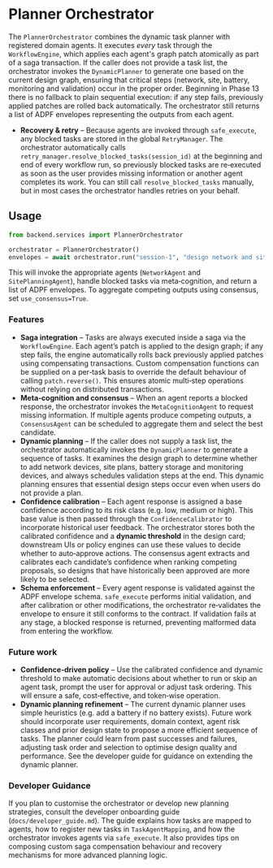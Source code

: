 # Planner Orchestrator

The `PlannerOrchestrator` combines the dynamic task planner with
registered domain agents. It executes *every* task through the
`WorkflowEngine`, which applies each agent's graph patch atomically as
part of a saga transaction. If the caller does not provide a task list,
the orchestrator invokes the `DynamicPlanner` to generate one based on
the current design graph, ensuring that critical steps (network, site,
battery, monitoring and validation) occur in the proper order. Beginning
in Phase 13 there is no fallback to plain sequential execution: if any
step fails, previously applied patches are rolled back automatically.
The orchestrator still returns a list of ADPF envelopes representing the
outputs from each agent.

* **Recovery & retry** – Because agents are invoked through
  `safe_execute`, any blocked tasks are stored in the global
  `RetryManager`.  The orchestrator automatically calls
  `retry_manager.resolve_blocked_tasks(session_id)` at the beginning and
  end of every workflow run, so previously blocked tasks are
  re‑executed as soon as the user provides missing information or
  another agent completes its work.  You can still call
  `resolve_blocked_tasks` manually, but in most cases the orchestrator
  handles retries on your behalf.

## Usage

```python
from backend.services import PlannerOrchestrator

orchestrator = PlannerOrchestrator()
envelopes = await orchestrator.run("session-1", "design network and site")
```

This will invoke the appropriate agents (`NetworkAgent` and
`SitePlanningAgent`), handle blocked tasks via meta‑cognition, and
return a list of ADPF envelopes.  To aggregate competing outputs using
consensus, set `use_consensus=True`.

### Features

* **Saga integration** – Tasks are always executed inside a saga via
  the `WorkflowEngine`. Each agent’s patch is applied to the design
  graph; if any step fails, the engine automatically rolls back
  previously applied patches using compensating transactions. Custom
  compensation functions can be supplied on a per‑task basis to override
  the default behaviour of calling `patch.reverse()`. This ensures
  atomic multi‑step operations without relying on distributed
  transactions.
* **Meta‑cognition and consensus** – When an agent reports a blocked
  response, the orchestrator invokes the `MetaCognitionAgent` to request
  missing information. If multiple agents produce competing outputs, a
  `ConsensusAgent` can be scheduled to aggregate them and select the
  best candidate.
* **Dynamic planning** – If the caller does not supply a task list, the
  orchestrator automatically invokes the `DynamicPlanner` to generate a
  sequence of tasks. It examines the design graph to determine whether
  to add network devices, site plans, battery storage and monitoring
  devices, and always schedules validation steps at the end. This
  dynamic planning ensures that essential design steps occur even when
  users do not provide a plan.
* **Confidence calibration** – Each agent response is assigned a base
  confidence according to its risk class (e.g. low, medium or high).
  This base value is then passed through the `ConfidenceCalibrator` to
  incorporate historical user feedback. The orchestrator stores both the
  calibrated confidence and a **dynamic threshold** in the design card;
  downstream UIs or policy engines can use these values to decide
  whether to auto‑approve actions. The consensus agent extracts and
  calibrates each candidate’s confidence when ranking competing
  proposals, so designs that have historically been approved are more
  likely to be selected.
* **Schema enforcement** – Every agent response is validated against the
  ADPF envelope schema. `safe_execute` performs initial validation, and
  after calibration or other modifications, the orchestrator re‑validates
  the envelope to ensure it still conforms to the contract. If
  validation fails at any stage, a blocked response is returned,
  preventing malformed data from entering the workflow.

### Future work

* **Confidence‑driven policy** – Use the calibrated confidence and
  dynamic threshold to make automatic decisions about whether to run or
  skip an agent task, prompt the user for approval or adjust task
  ordering. This will ensure a safe, cost‑effective, and token‑wise
  operation.
* **Dynamic planning refinement** – The current dynamic planner uses
  simple heuristics (e.g. add a battery if no battery exists). Future
  work should incorporate user requirements, domain context, agent risk
  classes and prior design state to propose a more efficient sequence of
  tasks. The planner could learn from past successes and failures,
  adjusting task order and selection to optimise design quality and
  performance. See the developer guide for guidance on extending the
  dynamic planner.

### Developer Guidance

If you plan to customise the orchestrator or develop new planning
strategies, consult the developer onboarding guide
(`docs/developer_guide.md`).  The guide explains how tasks are mapped to
agents, how to register new tasks in `TaskAgentMapping`, and how the
orchestrator invokes agents via `safe_execute`.  It also provides tips
on composing custom saga compensation behaviour and recovery mechanisms
for more advanced planning logic.

